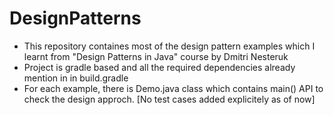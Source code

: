 # DesignPatterns

* This repository containes most of the design pattern examples which I learnt from "Design Patterns in Java" course by Dmitri Nesteruk
* Project is gradle based and all the required dependencies already mention in in build.gradle
* For each example, there is Demo.java class which contains main() API to check the design approch. [No test cases added explicitely as of now]
